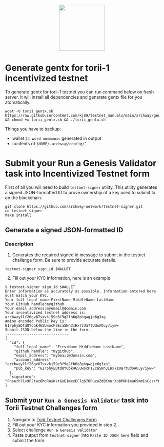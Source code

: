 <p align="center">
  <img width="150" height="auto" src="https://user-images.githubusercontent.com/50621007/164164767-0a9590e5-b018-44de-8a3e-4ebdd905dfbc.png">
</p>

# Generate gentx for torii-1 incentivized testnet
To generate gentx for torii-1 testnet you can run command below on fresh server. It will install all dependencies and generate gentx file for you atomatically.
```
wget -O torii_gentx.sh https://raw.githubusercontent.com/kj89/testnet_manuals/main/archway/gentx/torii_gentx.sh && chmod +x torii_gentx.sh && ./torii_gentx.sh
```

Things you have to backup:
- wallet `24 word mnemonic` generated in output
- contents of `$HOME/.archway/config/`"

# Submit your Run a Genesis Validator task into Incentivized Testnet form
First of all you will need to build `testnet-signer` utility. This utility generates a signed JSON-formatted ID to prove ownership of a key used to submit tx on the blockchain.
```
git clone https://github.com/archway-network/testnet-signer.git
cd testnet-signer
make install
```

## Generate a signed JSON-formatted ID

### Description
1. Generates the required signed id message to submit in the testnet challenge form. Be sure to provide accurate details.
```
testnet-signer sign_id $WALLET
```

2. Fill out your KYC information, here is an example
```shell
% testnet-signer sign_id $WALLET
Enter information as accurately as possible. Information entered here must match your KYC.
Your full legal name:FirstName MiddleName LastName
Your GitHub handle:mygithub
Your email address:myemail@domain.com
Your incentivized testnet address is:  archway1lf26gv87sxvkj59e3f9q2fh6q8phqwgje6g3xg
Amino encoded Public key is: 61rphyEDtd8YCbk465UwocPsEcaSNn3IHx7zUa7tUdoAOuy/iyw=
Submit JSON below the line in the form.
-----------------------------
{
  "id": {
    "full_legal_name": "FirstName MiddleName LastName",
    "github_handle": "mygithub",
    "email_address": "myemail@domain.com",
    "account_address": "archway1lf26gv87sxvkj59e3f9q2fh6q8phqwgje6g3xg",
    "pub_key": "61rphyEDtd8YCbk465UwocPsEcaSNn3IHx7zUa7tUdoAOuy/iyw="
  },
  "signature": "Fnsuzh71v9FJtaz6hdRWsKstGeE1mexEClq67OPuzaZdBKmurXo8P6Himu69mmEsCcz+YGtQV/204XSX0lmnMQ=="
}
```

## Submit your `Run a Genesis Validator` task into Torii Testnet Challenges form
1. Navigate to [Torii Testnet Challenges Form](https://docs.google.com/forms/d/e/1FAIpQLScAWscjXibUoBoyua7GLSUFIfhhWGRoRAgLHsSfQHejPyMSgQ/viewform)
2. Fill out your KYC information you provided in step 2.
3. Select challenge `Run a Genesis Validator`
4. Paste output from `testnet-signer` into `Paste ID JSON here` field and submit the form
